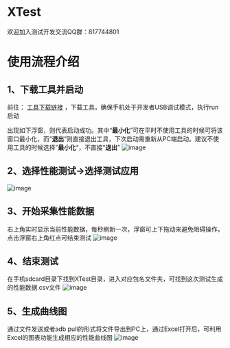 # XTest
欢迎加入测试开发交流QQ群：817744801

# 使用流程介绍
## 1、下载工具并启动
前往： [工具下载链接](https://github.com/qq542391099/XTest/releases/tag/v1.0.0) ，下载工具，确保手机处于开发者USB调试模式，执行run启动

出现如下浮窗，则代表启动成功。其中“**最小化**”可在平时不使用工具的时候可将该窗口最小化，而“**退出**”则直接退出工具，下次启动需重新从PC端启动。建议不使用工具的时候选择”**最小化**“，不直接“**退出**”
![image](https://github.com/qq542391099/XTest/raw/master/Screenshot/1.png)

## 2、选择性能测试→选择测试应用
![image](https://github.com/qq542391099/XTest/raw/master/Screenshot/2.png)

## 3、开始采集性能数据
右上角实时显示当前性能数据，每秒刷新一次，浮窗可上下拖动来避免阻碍操作，点击浮窗右上角红点可结束测试
![image](https://github.com/qq542391099/XTest/raw/master/Screenshot/3.png)

## 4、结束测试
在手机sdcard目录下找到XTest目录，进入对应包名文件夹，可找到这次测试生成的性能数据.csv文件
![image](https://github.com/qq542391099/XTest/raw/master/Screenshot/4.png)

## 5、生成曲线图
通过文件发送或者adb pull的形式将文件导出到PC上，通过Excel打开后，可利用Excel的图表功能生成相应的性能曲线图
![image](https://github.com/qq542391099/XTest/raw/master/Screenshot/5.png)
